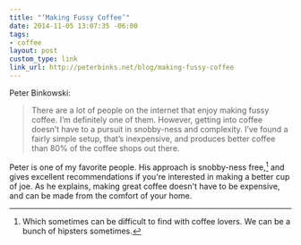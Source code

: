 ```yaml
---
title: "‘Making Fussy Coffee’"
date: 2014-11-05 13:07:35 -06:00
tags:
- coffee
layout: post
custom_type: link
link_url: http://peterbinks.net/blog/making-fussy-coffee
---
```


Peter Binkowski:

> There are a lot of people on the internet that enjoy making fussy coffee. I’m definitely one of them. However, getting into coffee doesn’t have to a pursuit in snobby-ness and complexity. I’ve found a fairly simple setup, that’s inexpensive, and produces better coffee than 80% of the coffee shops out there.

Peter is one of my favorite people. His approach is snobby-ness free,[^1] and gives excellent recommendations if you're interested in making a better cup of joe. As he explains, making great coffee doesn't have to be expensive, and can be made from the comfort of your home.

[^1]: Which sometimes can be difficult to find with coffee lovers. We can be a bunch of hipsters sometimes.

